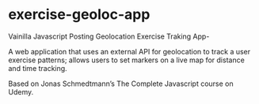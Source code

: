 # exercise-geoloc-app
Vainilla Javascript Posting Geolocation Exercise Traking App- 

A web application that uses an external API for geolocation to track a user exercise patterns; 
allows users to set markers on a live map for distance and time tracking. 

Based on Jonas Schmedtmann’s The Complete Javascript course on Udemy.
